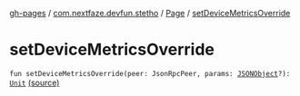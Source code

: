 [gh-pages](../../index.md) / [com.nextfaze.devfun.stetho](../index.md) / [Page](index.md) / [setDeviceMetricsOverride](.)

# setDeviceMetricsOverride

`fun setDeviceMetricsOverride(peer: JsonRpcPeer, params: `[`JSONObject`](https://developer.android.com/reference/org/json/JSONObject.html)`?): `[`Unit`](https://kotlinlang.org/api/latest/jvm/stdlib/kotlin/-unit/index.html) [(source)](https://github.com/NextFaze/dev-fun/tree/master/devfun-stetho/src/main/java/com/nextfaze/devfun/stetho/Stetho.kt#L98)